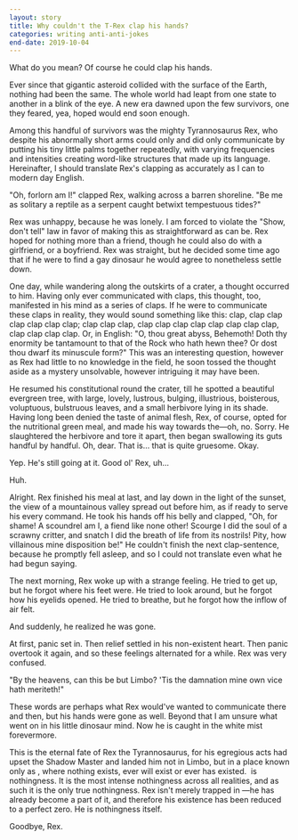 ```yaml
---
layout: story
title: Why couldn't the T-Rex clap his hands?
categories: writing anti-anti-jokes
end-date: 2019-10-04
---
```


What do you mean? Of course he could clap his hands.

Ever since that gigantic asteroid collided with the surface of the Earth, nothing had been the same. The whole world had leapt from one state to another in a blink of the eye. A new era dawned upon the few survivors, one they feared, yea, hoped would end soon enough.

Among this handful of survivors was the mighty Tyrannosaurus Rex, who despite his abnormally short arms could only and did only communicate by putting his tiny little palms together repeatedly, with varying frequencies and intensities creating word-like structures that made up its language. Hereinafter, I should translate Rex's clapping as accurately as I can to modern day English.

"Oh, forlorn am I!" clapped Rex, walking across a barren shoreline. "Be me as solitary a reptile as a serpent caught betwixt tempestuous tides?"

Rex was unhappy, because he was lonely. I am forced to violate the "Show, don't tell" law in favor of making this as straightforward as can be. Rex hoped for nothing more than a friend, though he could also do with a girlfriend, or a boyfriend. Rex was straight, but he decided some time ago that if he were to find a gay dinosaur he would agree to nonetheless settle down.

One day, while wandering along the outskirts of a crater, a thought occurred to him. Having only ever communicated with claps, this thought, too, manifested in his mind as a series of claps. If he were to communicate these claps in reality, they would sound something like this: clap, clap clap clap clap clap clap; clap clap clap, clap clap clap clap clap clap clap clap, clap clap clap clap. Or, in English: "O, thou great abyss, Behemoth! Doth thy enormity be tantamount to that of the Rock who hath hewn thee? Or dost thou dwarf its minuscule form?" This was an interesting question, however as Rex had little to no knowledge in the field, he soon tossed the thought aside as a mystery unsolvable, however intriguing it may have been.

He resumed his constitutional round the crater, till he spotted a beautiful evergreen tree, with large, lovely, lustrous, bulging, illustrious, boisterous, voluptuous, bulstruous leaves, and a small herbivore lying in its shade. Having long been denied the taste of animal flesh, Rex, of course, opted for the nutritional green meal, and made his way towards the—oh, no. Sorry. He slaughtered the herbivore and tore it apart, then began swallowing its guts handful by handful. Oh, dear. That is… that is quite gruesome. Okay.

Yep. He's still going at it. Good ol' Rex, uh…

Huh.

Alright. Rex finished his meal at last, and lay down in the light of the sunset, the view of a mountainous valley spread out before him, as if ready to serve his every command. He took his hands off his belly and clapped, "Oh, for shame! A scoundrel am I, a fiend like none other! Scourge I did the soul of a scrawny critter, and snatch I did the breath of life from its nostrils! Pity, how villainous mine disposition be!" He couldn't finish the next clap-sentence, because he promptly fell asleep, and so I could not translate even what he had begun saying.

The next morning, Rex woke up with a strange feeling. He tried to get up, but he forgot where his feet were. He tried to look around, but he forgot how his eyelids opened. He tried to breathe, but he forgot how the inflow of air felt.

And suddenly, he realized he was gone.

At first, panic set in. Then relief settled in his non-existent heart. Then panic overtook it again, and so these feelings alternated for a while. Rex was very confused.

"By the heavens, can this be but Limbo? 'Tis the damnation mine own vice hath meriteth!"

These words are perhaps what Rex would've wanted to communicate there and then, but his hands were gone as well. Beyond that I am unsure what went on in his little dinosaur mind. Now he is caught in the white mist forevermore.

This is the eternal fate of Rex the Tyrannosaurus, for his egregious acts had upset the Shadow Master and landed him not in Limbo, but in a place known only as ​, where nothing exists, ever will exist or ever has existed. ​ is nothingness. It is the most intense nothingness across all realities, and as such it is the only true nothingness. Rex isn't merely trapped in ​—he has already become a part of it, and therefore his existence has been reduced to a perfect zero. He is nothingness itself.

Goodbye, Rex.